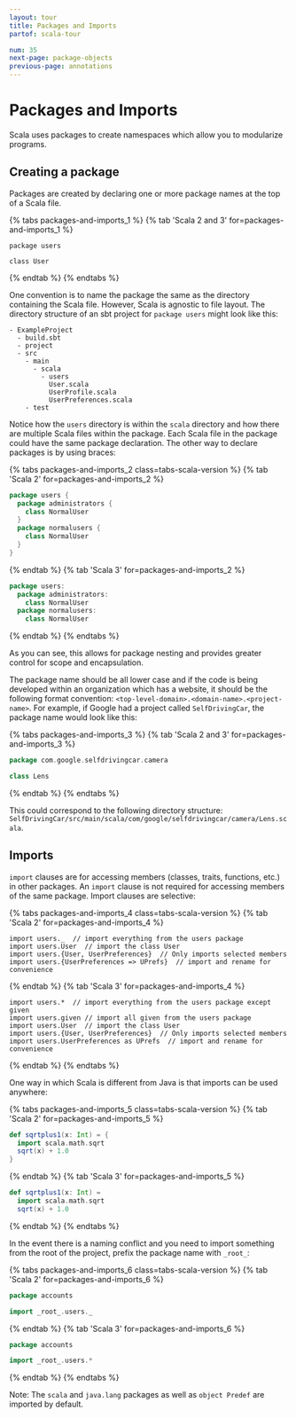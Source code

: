 ```yaml
---
layout: tour
title: Packages and Imports
partof: scala-tour

num: 35
next-page: package-objects
previous-page: annotations
---
```


# Packages and Imports
Scala uses packages to create namespaces which allow you to modularize programs.

## Creating a package
Packages are created by declaring one or more package names at the top of a Scala file.

{% tabs packages-and-imports_1 %}
{% tab 'Scala 2 and 3' for=packages-and-imports_1 %}
```
package users

class User
```
{% endtab %}
{% endtabs %}

One convention is to name the package the same as the directory containing the Scala file. However, Scala is agnostic to file layout. The directory structure of an sbt project for `package users` might look like this:
```
- ExampleProject
  - build.sbt
  - project
  - src
    - main
      - scala
        - users
          User.scala
          UserProfile.scala
          UserPreferences.scala
    - test
```
Notice how the `users` directory is within the `scala` directory and how there are multiple Scala files within the package. Each Scala file in the package could have the same package declaration. The other way to declare packages is by using braces:

{% tabs packages-and-imports_2 class=tabs-scala-version %}
{% tab 'Scala 2' for=packages-and-imports_2 %}
```scala
package users {
  package administrators {
    class NormalUser
  }
  package normalusers {
    class NormalUser
  }
}
```
{% endtab %}
{% tab 'Scala 3' for=packages-and-imports_2 %}
```scala
package users:
  package administrators:
    class NormalUser
  package normalusers:
    class NormalUser
```
{% endtab %}
{% endtabs %}

As you can see, this allows for package nesting and provides greater control for scope and encapsulation.

The package name should be all lower case and if the code is being developed within an organization which has a website, it should be the following format convention: `<top-level-domain>.<domain-name>.<project-name>`. For example, if Google had a project called `SelfDrivingCar`, the package name would look like this:

{% tabs packages-and-imports_3 %}
{% tab 'Scala 2 and 3' for=packages-and-imports_3 %}
```scala
package com.google.selfdrivingcar.camera

class Lens
```
{% endtab %}
{% endtabs %}

This could correspond to the following directory structure: `SelfDrivingCar/src/main/scala/com/google/selfdrivingcar/camera/Lens.scala`.

## Imports
`import` clauses are for accessing members (classes, traits, functions, etc.) in other packages. An `import` clause is not required for accessing members of the same package. Import clauses are selective:

{% tabs packages-and-imports_4 class=tabs-scala-version %}
{% tab 'Scala 2' for=packages-and-imports_4 %}
```
import users._  // import everything from the users package
import users.User  // import the class User
import users.{User, UserPreferences}  // Only imports selected members
import users.{UserPreferences => UPrefs}  // import and rename for convenience
```
{% endtab %}
{% tab 'Scala 3' for=packages-and-imports_4 %}
```
import users.*  // import everything from the users package except given
import users.given // import all given from the users package
import users.User  // import the class User
import users.{User, UserPreferences}  // Only imports selected members
import users.UserPreferences as UPrefs  // import and rename for convenience
```
{% endtab %}
{% endtabs %}

One way in which Scala is different from Java is that imports can be used anywhere:

{% tabs packages-and-imports_5 class=tabs-scala-version %}
{% tab 'Scala 2' for=packages-and-imports_5 %}
```scala mdoc
def sqrtplus1(x: Int) = {
  import scala.math.sqrt
  sqrt(x) + 1.0
}
```
{% endtab %}
{% tab 'Scala 3' for=packages-and-imports_5 %}
```scala
def sqrtplus1(x: Int) =
  import scala.math.sqrt
  sqrt(x) + 1.0
```
{% endtab %}
{% endtabs %}

In the event there is a naming conflict and you need to import something from the root of the project, prefix the package name with `_root_`:

{% tabs packages-and-imports_6 class=tabs-scala-version %}
{% tab 'Scala 2' for=packages-and-imports_6 %}
```scala
package accounts

import _root_.users._
```
{% endtab %}
{% tab 'Scala 3' for=packages-and-imports_6 %}
```scala
package accounts

import _root_.users.*
```
{% endtab %}
{% endtabs %}

Note: The `scala` and `java.lang` packages as well as `object Predef` are imported by default.
